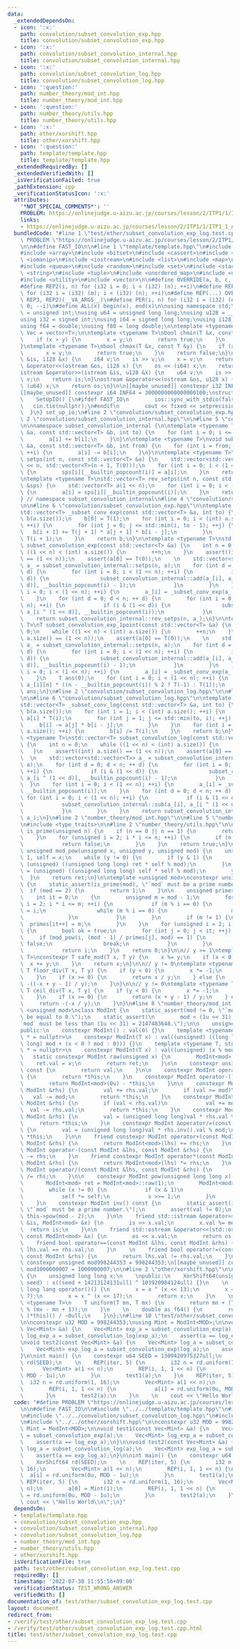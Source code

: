 ```yaml
---
data:
  _extendedDependsOn:
  - icon: ':x:'
    path: convolution/subset_convolution_exp.hpp
    title: convolution/subset_convolution_exp.hpp
  - icon: ':x:'
    path: convolution/subset_convolution_internal.hpp
    title: convolution/subset_convolution_internal.hpp
  - icon: ':x:'
    path: convolution/subset_convolution_log.hpp
    title: convolution/subset_convolution_log.hpp
  - icon: ':question:'
    path: number_theory/mod_int.hpp
    title: number_theory/mod_int.hpp
  - icon: ':question:'
    path: number_theory/utils.hpp
    title: number_theory/utils.hpp
  - icon: ':x:'
    path: other/xorshift.hpp
    title: other/xorshift.hpp
  - icon: ':question:'
    path: template/template.hpp
    title: template/template.hpp
  _extendedRequiredBy: []
  _extendedVerifiedWith: []
  _isVerificationFailed: true
  _pathExtension: cpp
  _verificationStatusIcon: ':x:'
  attributes:
    '*NOT_SPECIAL_COMMENTS*': ''
    PROBLEM: https://onlinejudge.u-aizu.ac.jp/courses/lesson/2/ITP1/1/ITP1_1_A
    links:
    - https://onlinejudge.u-aizu.ac.jp/courses/lesson/2/ITP1/1/ITP1_1_A
  bundledCode: "#line 1 \"test/other/subset_convolution_exp_log.test.cpp\"\n#define\
    \ PROBLEM \"https://onlinejudge.u-aizu.ac.jp/courses/lesson/2/ITP1/1/ITP1_1_A\"\
    \n\n#define FAST_IO\n\n#line 1 \"template/template.hpp\"\n#include <algorithm>\n\
    #include <array>\n#include <bitset>\n#include <cassert>\n#include <cmath>\n#include\
    \ <iomanip>\n#include <iostream>\n#include <list>\n#include <map>\n#include <numeric>\n\
    #include <queue>\n#include <random>\n#include <set>\n#include <stack>\n#include\
    \ <string>\n#include <tuple>\n#include <unordered_map>\n#include <unordered_set>\n\
    #include <utility>\n#include <vector>\n\n#define OVERRIDE(a, b, c, d, ...) d\n\
    #define REP2(i, n) for (i32 i = 0; i < (i32) (n); ++i)\n#define REP3(i, m, n)\
    \ for (i32 i = (i32) (m); i < (i32) (n); ++i)\n#define REP(...) OVERRIDE(__VA_ARGS__,\
    \ REP3, REP2)(__VA_ARGS__)\n#define PER(i, n) for (i32 i = (i32) (n) - 1; i >=\
    \ 0; --i)\n#define ALL(x) begin(x), end(x)\n\nusing namespace std;\n\nusing u32\
    \ = unsigned int;\nusing u64 = unsigned long long;\nusing u128 = __uint128_t;\n\
    using i32 = signed int;\nusing i64 = signed long long;\nusing i128 = __int128_t;\n\
    using f64 = double;\nusing f80 = long double;\n\ntemplate <typename T>\nusing\
    \ Vec = vector<T>;\n\ntemplate <typename T>\nbool chmin(T &x, const T &y) {\n\
    \    if (x > y) {\n        x = y;\n        return true;\n    }\n    return false;\n\
    }\ntemplate <typename T>\nbool chmax(T &x, const T &y) {\n    if (x < y) {\n \
    \       x = y;\n        return true;\n    }\n    return false;\n}\n\nistream &operator>>(istream\
    \ &is, i128 &x) {\n    i64 v;\n    is >> v;\n    x = v;\n    return is;\n}\nostream\
    \ &operator<<(ostream &os, i128 x) {\n    os << (i64) x;\n    return os;\n}\n\
    istream &operator>>(istream &is, u128 &x) {\n    u64 v;\n    is >> v;\n    x =\
    \ v;\n    return is;\n}\nostream &operator<<(ostream &os, u128 x) {\n    os <<\
    \ (u64) x;\n    return os;\n}\n\n[[maybe_unused]] constexpr i32 INF = 1000000100;\n\
    [[maybe_unused]] constexpr i64 INF64 = 3000000000000000100;\nstruct SetUpIO {\n\
    \    SetUpIO() {\n#ifdef FAST_IO\n        ios::sync_with_stdio(false);\n     \
    \   cin.tie(nullptr);\n#endif\n        cout << fixed << setprecision(15);\n  \
    \  }\n} set_up_io;\n#line 2 \"convolution/subset_convolution_exp.hpp\"\n\n#line\
    \ 2 \"convolution/subset_convolution_internal.hpp\"\n\n#line 5 \"convolution/subset_convolution_internal.hpp\"\
    \n\nnamespace subset_convolution_internal {\n\ntemplate <typename T>\nvoid add(std::vector<T>\
    \ &a, const std::vector<T> &b, int to) {\n    for (int i = 0; i <= to; ++i) {\n\
    \        a[i] += b[i];\n    }\n}\n\ntemplate <typename T>\nvoid sub(std::vector<T>\
    \ &a, const std::vector<T> &b, int from) {\n    for (int i = from; i < (int) a.size();\
    \ ++i) {\n        a[i] -= b[i];\n    }\n}\n\ntemplate <typename T>\nstd::vector<std::vector<T>>\
    \ setps(int n, const std::vector<T> &a) {\n    std::vector<std::vector<T>> sps(1\
    \ << n, std::vector<T>(n + 1, T(0)));\n    for (int i = 0; i < (1 << n); ++i)\
    \ {\n        sps[i][__builtin_popcount(i)] = a[i];\n    }\n    return sps;\n}\n\
    \ntemplate <typename T>\nstd::vector<T> rev_setps(int n, const std::vector<std::vector<T>>\
    \ &sps) {\n    std::vector<T> a(1 << n);\n    for (int i = 0; i < (1 << n); ++i)\
    \ {\n        a[i] = sps[i][__builtin_popcount(i)];\n    }\n    return a;\n}\n\n\
    } // namespace subset_convolution_internal\n#line 4 \"convolution/subset_convolution_exp.hpp\"\
    \n\n#line 6 \"convolution/subset_convolution_exp.hpp\"\n\ntemplate <typename T>\n\
    std::vector<T> _subset_conv_exp(const std::vector<T> &a, int to) {\n    std::vector<T>\
    \ b(a.size());\n    b[0] = T(1);\n    for (int i = 0; i < (int) a.size() - 1;\
    \ ++i) {\n        for (int j = 0; j <= std::min(i, to - 1); ++j) {\n         \
    \   b[i + 1] += T(j + 1) * a[j + 1] * b[i - j];\n        }\n        b[i + 1] /=\
    \ T(i + 1);\n    }\n    return b;\n}\n\ntemplate <typename T>\nstd::vector<T>\
    \ subset_convolution_exp(const std::vector<T> &a) {\n    int n = 0;\n    while\
    \ ((1 << n) < (int) a.size()) {\n        ++n;\n    }\n    assert((int) a.size()\
    \ == (1 << n));\n    assert(a[0] == T(0));\n    \n    std::vector<std::vector<T>>\
    \ a_ = subset_convolution_internal::setps(n, a);\n    for (int d = 0; d < n; ++\
    \ d) {\n        for (int i = 0; i < (1 << n); ++i) {\n            if (i & (1 <<\
    \ d)) {\n                subset_convolution_internal::add(a_[i], a_[i ^ (1 <<\
    \ d)], __builtin_popcount(i) - 1);\n            }\n        }\n    }\n    for (int\
    \ i = 0; i < (1 << n); ++i) {\n        a_[i] = _subset_conv_exp(a_[i], __builtin_popcount(i));\n\
    \    }\n    for (int d = 0; d < n; ++ d) {\n        for (int i = 0; i < (1 <<\
    \ n); ++i) {\n            if (i & (1 << d)) {\n                subset_convolution_internal::sub(a_[i],\
    \ a_[i ^ (1 << d)], __builtin_popcount(i));\n            }\n        }\n    }\n\
    \    return subset_convolution_internal::rev_setps(n, a_);\n}\n\ntemplate <typename\
    \ T>\nT subset_convolution_exp_1point(const std::vector<T> &a) {\n    int n =\
    \ 0;\n    while ((1 << n) < (int) a.size()) {\n        ++n;\n    }\n    assert((int)\
    \ a.size() == (1 << n));\n    assert(a[0] == T(0));\n    \n    std::vector<std::vector<T>>\
    \ a_ = subset_convolution_internal::setps(n, a);\n    for (int d = 0; d < n; ++\
    \ d) {\n        for (int i = 0; i < (1 << n); ++i) {\n            if (i & (1 <<\
    \ d)) {\n                subset_convolution_internal::add(a_[i], a_[i ^ (1 <<\
    \ d)], __builtin_popcount(i) - 1);\n            }\n        }\n    }\n    for (int\
    \ i = 0; i < (1 << n); ++i) {\n        a_[i] = _subset_conv_exp(a_[i], __builtin_popcount(i));\n\
    \    }\n    T ans(0);\n    for (int i = 0; i < (1 << n); ++i) {\n        ans +=\
    \ a_[i][n] * ((n - __builtin_popcount(i)) % 2 ? T(-1) : T(1));\n    }\n    return\
    \ ans;\n}\n#line 2 \"convolution/subset_convolution_log.hpp\"\n\n#line 4 \"convolution/subset_convolution_log.hpp\"\
    \n\n#line 6 \"convolution/subset_convolution_log.hpp\"\n\ntemplate <typename T>\n\
    std::vector<T> _subset_conv_log(const std::vector<T> &a, int to) {\n    std::vector<T>\
    \ b(a.size());\n    for (int i = 1; i < (int) a.size(); ++i) {\n        b[i] =\
    \ a[i] * T(i);\n        for (int j = 1; j <= std::min(to, i); ++j) {\n       \
    \     b[i] -= a[j] * b[i - j];\n        }\n    }\n    for (int i = 1; i < (int)\
    \ a.size(); ++i) {\n        b[i] /= T(i);\n    }\n    return b;\n}\n\ntemplate\
    \ <typename T>\nstd::vector<T> subset_convolution_log(const std::vector<T> &a)\
    \ {\n    int n = 0;\n    while ((1 << n) < (int) a.size()) {\n        ++n;\n \
    \   }\n    assert((int) a.size() == (1 << n));\n    assert(a[0] == T(1));\n  \
    \  \n    std::vector<std::vector<T>> a_ = subset_convolution_internal::setps(n,\
    \ a);\n    for (int d = 0; d < n; ++ d) {\n        for (int i = 0; i < (1 << n);\
    \ ++i) {\n            if (i & (1 << d)) {\n                subset_convolution_internal::add(a_[i],\
    \ a_[i ^ (1 << d)], __builtin_popcount(i) - 1);\n            }\n        }\n  \
    \  }\n    for (int i = 0; i < (1 << n); ++i) {\n        a_[i] = _subset_conv_log(a_[i],\
    \ __builtin_popcount(i));\n    }\n    for (int d = 0; d < n; ++ d) {\n       \
    \ for (int i = 0; i < (1 << n); ++i) {\n            if (i & (1 << d)) {\n    \
    \            subset_convolution_internal::sub(a_[i], a_[i ^ (1 << d)], __builtin_popcount(i));\n\
    \            }\n        }\n    }\n    return subset_convolution_internal::rev_setps(n,\
    \ a_);\n}\n#line 2 \"number_theory/mod_int.hpp\"\n\n#line 5 \"number_theory/mod_int.hpp\"\
    \n#include <type_traits>\n\n#line 2 \"number_theory/utils.hpp\"\n\nconstexpr bool\
    \ is_prime(unsigned n) {\n    if (n == 0 || n == 1) {\n        return false;\n\
    \    }\n    for (unsigned i = 2; i * i <= n; ++i) {\n        if (n % i == 0) {\n\
    \            return false;\n        }\n    }\n    return true;\n}\n\nconstexpr\
    \ unsigned mod_pow(unsigned x, unsigned y, unsigned mod) {\n    unsigned ret =\
    \ 1, self = x;\n    while (y != 0) {\n        if (y & 1) {\n            ret =\
    \ (unsigned) ((unsigned long long) ret * self % mod);\n        }\n        self\
    \ = (unsigned) ((unsigned long long) self * self % mod);\n        y /= 2;\n  \
    \  }\n    return ret;\n}\n\ntemplate <unsigned mod>\nconstexpr unsigned primitive_root()\
    \ {\n    static_assert(is_prime(mod), \"`mod` must be a prime number.\");\n  \
    \  if (mod == 2) {\n        return 1;\n    }\n\n    unsigned primes[32] = {};\n\
    \    int it = 0;\n    {\n        unsigned m = mod - 1;\n        for (unsigned\
    \ i = 2; i * i <= m; ++i) {\n            if (m % i == 0) {\n                primes[it++]\
    \ = i;\n                while (m % i == 0) {\n                    m /= i;\n  \
    \              }\n            }\n        }\n        if (m != 1) {\n          \
    \  primes[it++] = m;\n        }\n    }\n    for (unsigned i = 2; i < mod; ++i)\
    \ {\n        bool ok = true;\n        for (int j = 0; j < it; ++j) {\n       \
    \     if (mod_pow(i, (mod - 1) / primes[j], mod) == 1) {\n                ok =\
    \ false;\n                break;\n            }\n        }\n        if (ok)\n\
    \            return i;\n    }\n    return 0;\n}\n\n// y >= 1\ntemplate <typename\
    \ T>\nconstexpr T safe_mod(T x, T y) {\n    x %= y;\n    if (x < 0) {\n      \
    \  x += y;\n    }\n    return x;\n}\n\n// y != 0\ntemplate <typename T>\nconstexpr\
    \ T floor_div(T x, T y) {\n    if (y < 0) {\n        x *= -1;\n        y *= -1;\n\
    \    }\n    if (x >= 0) {\n        return x / y;\n    } else {\n        return\
    \ -((-x + y - 1) / y);\n    }\n}\n\n// y != 0\ntemplate <typename T>\nconstexpr\
    \ T ceil_div(T x, T y) {\n    if (y < 0) {\n        x *= -1;\n        y *= -1;\n\
    \    }\n    if (x >= 0) {\n        return (x + y - 1) / y;\n    } else {\n   \
    \     return -(-x / y);\n    }\n}\n#line 8 \"number_theory/mod_int.hpp\"\n\ntemplate\
    \ <unsigned mod>\nclass ModInt {\n    static_assert(mod != 0, \"`mod` must not\
    \ be equal to 0.\");\n    static_assert(\n        mod < (1u << 31),\n        \"\
    `mod` must be less than (1u << 31) = 2147483648.\");\n\n    unsigned val;\n\n\
    public:\n    constexpr ModInt() : val(0) {}\n    template <typename T, std::enable_if_t<std::is_signed_v<T>>\
    \ * = nullptr>\n    constexpr ModInt(T x) : val((unsigned) ((long long) x % (long\
    \ long) mod + (x < 0 ? mod : 0))) {}\n    template <typename T, std::enable_if_t<std::is_unsigned_v<T>>\
    \ * = nullptr>\n    constexpr ModInt(T x) : val((unsigned) (x % mod)) {}\n\n \
    \   static constexpr ModInt raw(unsigned x) {\n        ModInt<mod> ret;\n    \
    \    ret.val = x;\n        return ret;\n    }\n\n    constexpr unsigned get_val()\
    \ const {\n        return val;\n    }\n\n    constexpr ModInt operator+() const\
    \ {\n        return *this;\n    }\n    constexpr ModInt operator-() const {\n\
    \        return ModInt<mod>(0u) - *this;\n    }\n\n    constexpr ModInt &operator+=(const\
    \ ModInt &rhs) {\n        val += rhs.val;\n        if (val >= mod)\n         \
    \   val -= mod;\n        return *this;\n    }\n    constexpr ModInt &operator-=(const\
    \ ModInt &rhs) {\n        if (val < rhs.val)\n            val += mod;\n      \
    \  val -= rhs.val;\n        return *this;\n    }\n    constexpr ModInt &operator*=(const\
    \ ModInt &rhs) {\n        val = (unsigned long long)val * rhs.val % mod;\n   \
    \     return *this;\n    }\n    constexpr ModInt &operator/=(const ModInt &rhs)\
    \ {\n        val = (unsigned long long)val * rhs.inv().val % mod;\n        return\
    \ *this;\n    }\n\n    friend constexpr ModInt operator+(const ModInt &lhs, const\
    \ ModInt &rhs) {\n        return ModInt<mod>(lhs) += rhs;\n    }\n    friend constexpr\
    \ ModInt operator-(const ModInt &lhs, const ModInt &rhs) {\n        return ModInt<mod>(lhs)\
    \ -= rhs;\n    }\n    friend constexpr ModInt operator*(const ModInt &lhs, const\
    \ ModInt &rhs) {\n        return ModInt<mod>(lhs) *= rhs;\n    }\n    friend constexpr\
    \ ModInt operator/(const ModInt &lhs, const ModInt &rhs) {\n        return ModInt<mod>(lhs)\
    \ /= rhs;\n    }\n\n    constexpr ModInt pow(unsigned long long x) const {\n \
    \       ModInt<mod> ret = ModInt<mod>::raw(1);\n        ModInt<mod> self = *this;\n\
    \        while (x != 0) {\n            if (x & 1)\n                ret *= self;\n\
    \            self *= self;\n            x >>= 1;\n        }\n        return ret;\n\
    \    }\n    constexpr ModInt inv() const {\n        static_assert(is_prime(mod),\
    \ \"`mod` must be a prime number.\");\n        assert(val != 0);\n        return\
    \ this->pow(mod - 2);\n    }\n\n    friend std::istream &operator>>(std::istream\
    \ &is, ModInt<mod> &x) {\n        is >> x.val;\n        x.val %= mod;\n      \
    \  return is;\n    }\n\n    friend std::ostream &operator<<(std::ostream &os,\
    \ const ModInt<mod> &x) {\n        os << x.val;\n        return os;\n    }\n\n\
    \    friend bool operator==(const ModInt &lhs, const ModInt &rhs) {\n        return\
    \ lhs.val == rhs.val;\n    }\n    \n    friend bool operator!=(const ModInt &lhs,\
    \ const ModInt &rhs) {\n        return lhs.val != rhs.val;\n    }\n};\n\n[[maybe_unused]]\
    \ constexpr unsigned mod998244353 = 998244353;\n[[maybe_unused]] constexpr unsigned\
    \ mod1000000007 = 1000000007;\n\n#line 2 \"other/xorshift.hpp\"\n\nclass XorShift64\
    \ {\n    unsigned long long x;\n    \npublic:\n    XorShift64(unsigned long long\
    \ seed) : x((seed + 14213124131ull) ^ 103920984124ull) {}\n    \n    unsigned\
    \ long long operator()() {\n        x = x ^ (x << 13);\n        x = x ^ (x >>\
    \ 7);\n        x = x ^ (x << 17);\n        return x;\n    }\n    \n    template\
    \ <typename T>\n    T uniform(T mn, T mx) {\n        return mn + (T) ((*this)()\
    \ % (mx - mn + 1));\n    }\n    \n    double as_f64() {\n        return (double)\
    \ (*this)() / ~0ull;\n    }\n};\n#line 10 \"test/other/subset_convolution_exp_log.test.cpp\"\
    \n\nconstexpr u32 MOD = 998244353;\nusing Mint = ModInt<MOD>;\n\nvoid test1(const\
    \ Vec<Mint> &a) {\n    Vec<Mint> exp_a = subset_convolution_exp(a);\n    Vec<Mint>\
    \ log_exp_a = subset_convolution_log(exp_a);\n    assert(a == log_exp_a);\n}\n\
    \nvoid test2(const Vec<Mint> &a) {\n    Vec<Mint> log_a = subset_convolution_log(a);\n\
    \    Vec<Mint> exp_log_a = subset_convolution_exp(log_a);\n    assert(a == exp_log_a);\n\
    }\n\nint main() {\n    constexpr u64 SEED = 1309420975327ull;\n    XorShift64\
    \ rd(SEED);\n    \n    REP(iter, 5) {\n        i32 n = rd.uniform(1, 16);\n  \
    \      Vec<Mint> a(1 << n);\n        REP(i, 1, 1 << n) {\n            a[i] = rd.uniform(0u,\
    \ MOD - 1u);\n        }\n        test1(a);\n    }\n    REP(iter, 5) {\n      \
    \  i32 n = rd.uniform(1, 16);\n        Vec<Mint> a(1 << n);\n        a[0] = Mint(1);\n\
    \        REP(i, 1, 1 << n) {\n            a[i] = rd.uniform(0u, MOD - 1u);\n \
    \       }\n        test2(a);\n    }\n    \n    cout << \"Hello World\\n\";\n}\n"
  code: "#define PROBLEM \"https://onlinejudge.u-aizu.ac.jp/courses/lesson/2/ITP1/1/ITP1_1_A\"\
    \n\n#define FAST_IO\n\n#include \"../../template/template.hpp\"\n#include \"../../convolution/subset_convolution_exp.hpp\"\
    \n#include \"../../convolution/subset_convolution_log.hpp\"\n#include \"../../number_theory/mod_int.hpp\"\
    \n#include \"../../other/xorshift.hpp\"\n\nconstexpr u32 MOD = 998244353;\nusing\
    \ Mint = ModInt<MOD>;\n\nvoid test1(const Vec<Mint> &a) {\n    Vec<Mint> exp_a\
    \ = subset_convolution_exp(a);\n    Vec<Mint> log_exp_a = subset_convolution_log(exp_a);\n\
    \    assert(a == log_exp_a);\n}\n\nvoid test2(const Vec<Mint> &a) {\n    Vec<Mint>\
    \ log_a = subset_convolution_log(a);\n    Vec<Mint> exp_log_a = subset_convolution_exp(log_a);\n\
    \    assert(a == exp_log_a);\n}\n\nint main() {\n    constexpr u64 SEED = 1309420975327ull;\n\
    \    XorShift64 rd(SEED);\n    \n    REP(iter, 5) {\n        i32 n = rd.uniform(1,\
    \ 16);\n        Vec<Mint> a(1 << n);\n        REP(i, 1, 1 << n) {\n          \
    \  a[i] = rd.uniform(0u, MOD - 1u);\n        }\n        test1(a);\n    }\n   \
    \ REP(iter, 5) {\n        i32 n = rd.uniform(1, 16);\n        Vec<Mint> a(1 <<\
    \ n);\n        a[0] = Mint(1);\n        REP(i, 1, 1 << n) {\n            a[i]\
    \ = rd.uniform(0u, MOD - 1u);\n        }\n        test2(a);\n    }\n    \n   \
    \ cout << \"Hello World\\n\";\n}"
  dependsOn:
  - template/template.hpp
  - convolution/subset_convolution_exp.hpp
  - convolution/subset_convolution_internal.hpp
  - convolution/subset_convolution_log.hpp
  - number_theory/mod_int.hpp
  - number_theory/utils.hpp
  - other/xorshift.hpp
  isVerificationFile: true
  path: test/other/subset_convolution_exp_log.test.cpp
  requiredBy: []
  timestamp: '2022-07-30 11:55:56+09:00'
  verificationStatus: TEST_WRONG_ANSWER
  verifiedWith: []
documentation_of: test/other/subset_convolution_exp_log.test.cpp
layout: document
redirect_from:
- /verify/test/other/subset_convolution_exp_log.test.cpp
- /verify/test/other/subset_convolution_exp_log.test.cpp.html
title: test/other/subset_convolution_exp_log.test.cpp
---
```


